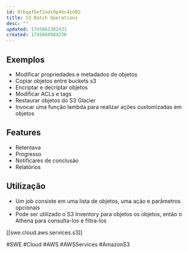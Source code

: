 ```yaml
---
id: 0lbqaf5ef2adx9p4bs4io92
title: S3 Batch Operations
desc: ""
updated: 1745861302431
created: 1745860984236
---
```


## Exemplos

- Modificar propriedades e metadados de objetos
- Copiar objetos entre buckets s3
- Encriptar e decriptar objetos
- Modificar ACLs e tags
- Restaurar objetos do S3 Glacier
- Invocar uma função lambda para realizar ações customizadas em objetos

## Features

- Retentava
- Progresso
- Notificares de conclusão
- Relatórios

## Utilização

- Um job consiste em uma lista de objetos, uma ação e parâmetros opcionais
- Pode ser utilizado o S3 Inventory para objetos os objetos, então o Athena para consulta-los e filtra-los

[[swe.cloud.aws.services.s3]]

#SWE #Cloud #AWS #AWSServices #AmazonS3

